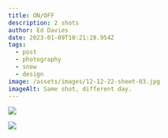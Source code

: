 ```yaml
---
title: ON/OFF
description: 2 shots
author: Ed Davies
date: 2023-01-09T10:21:28.954Z
tags:
  - post
  - photography
  - snow
  - design
image: /assets/images/12-12-22-sheet-03.jpg
imageAlt: Same shot, different day.
---
```

![](/assets/images/12-12-22-sheet-02.jpg)

![](/assets/images/12-12-22-sheet-01.jpg)